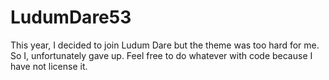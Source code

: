 # LudumDare53
This year, I decided to join Ludum Dare but the theme was too hard for me. So I, unfortunately gave up. Feel free to do whatever with code because I have not license it.

